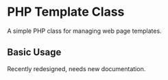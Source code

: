 # PHP Template Class

A simple PHP class for managing web page templates.

## Basic Usage

Recently redesigned, needs new documentation.
